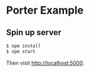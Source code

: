 # Porter Example

## Spin up server

```bash
$ npm install
$ npm start
```

Then visit <http://localhost:5000>.
